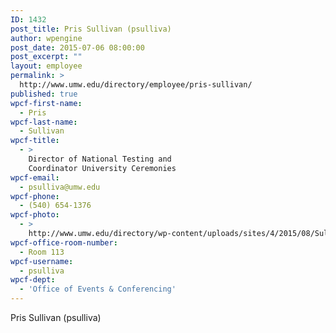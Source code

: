 ```yaml
---
ID: 1432
post_title: Pris Sullivan (psulliva)
author: wpengine
post_date: 2015-07-06 08:00:00
post_excerpt: ""
layout: employee
permalink: >
  http://www.umw.edu/directory/employee/pris-sullivan/
published: true
wpcf-first-name:
  - Pris
wpcf-last-name:
  - Sullivan
wpcf-title:
  - >
    Director of National Testing and
    Coordinator University Ceremonies
wpcf-email:
  - psulliva@umw.edu
wpcf-phone:
  - (540) 654-1376
wpcf-photo:
  - >
    http://www.umw.edu/directory/wp-content/uploads/sites/4/2015/08/Sullivan_Priscilla_81.jpg
wpcf-office-room-number:
  - Room 113
wpcf-username:
  - psulliva
wpcf-dept:
  - 'Office of Events & Conferencing'
---
```

Pris Sullivan (psulliva)
